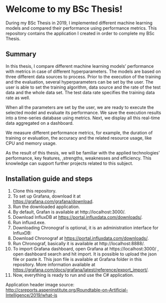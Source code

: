# Welcome to my BSc Thesis!

During my BSc Thesis in 2019, I implemented different machine learning models and compared their performance using performance metrics.
This repository contains the application I created in order to complete my BSc Thesis.

## Summary

In this thesis, I compare different machine learning models’ performance with
metrics in case of different hyperparameters. The models are based on three
different data sources to process. Prior to the execution of the training and the evaluation, several
hyperparameters can be set by the user. The user is able to set the training algorithm, data source and the rate of the test data and the
whole data set. The test data rate specifies the training data rate as well.

When all the parameters are set by the user, we are ready to execute the selected model and evaluate its performance. We save the execution results into a time-series
database using metrics. Next, we display all this real-time data aggregated on a
dashboard.

We measure different performance metrics, for example, the duration of training or
evaluation, the accuracy and the related resource usage, like CPU and
memory usage.

As the result of this thesis, we will be familiar with the applied technologies’
performance, key features, ,strengths, weaknesses and efficiency. This knowledge can support further projects
related to this subject.

## Installation guide and steps

1.  Clone this repository.
2.  To set up Grafana, download it at https://grafana.com/grafana/download.
3.  Run the downloaded application.
4.  By default, Grafan is available at http://localhost:3000/.
5.  Download InfluxDB at https://portal.influxdata.com/downloads/.
6.  Run influxd.exe.
7.  Downloading Chronograf is optional, it is an administration interface for InfluxDB:
8.  Download Chronograf at https://portal.influxdata.com/downloads/.
9.  Run Chronograf, basically it is available at http://localhost:8888/.
10. To import Grafana dashboard, open Grafana at https://localhost:3000/ , open dashboard search and hit import.
    It is possible to upload the json file or paste it.
    This json file is available at Grafana folder in this repository.
    More information available at https://grafana.com/docs/grafana/latest/reference/export_import/.
11. Now, everything is ready to run and use the C# application.
   
Application header image source:
http://csreports.aspeninstitute.org/Roundtable-on-Artificial-Intelligence/2019/what-is
